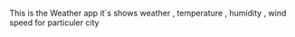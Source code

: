 This is the Weather app 
it`s shows weather , temperature , humidity , wind speed for particuler city
